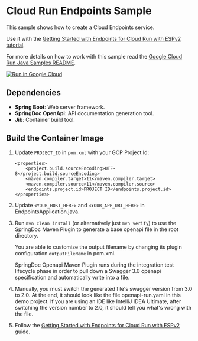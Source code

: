 # Cloud Run Endpoints Sample

This sample shows how to create a Cloud Endpoints service.

Use it with the [Getting Started with Endpoints for Cloud Run with ESPv2 tutorial][tutorial_link].

For more details on how to work with this sample read the [Google Cloud Run Java Samples README][tutorial_link].

[![Run in Google Cloud][run_img]][run_link]

## Dependencies

* **Spring Boot**: Web server framework.
* **SpringDoc OpenApi**: API documentation generation tool.
* **Jib**: Container build tool.

## Build the Container Image

1. Update `PROJECT_ID` in `pom.xml` with your GCP Project Id:

    ```
    <properties>
        <project.build.sourceEncoding>UTF-8</project.build.sourceEncoding>
        <maven.compiler.target>11</maven.compiler.target>
        <maven.compiler.source>11</maven.compiler.source>
        <endpoints.project.id>PROJECT ID</endpoints.project.id>
    </properties>
    ```

1. Update `<YOUR_HOST_HERE>` and `<YOUR_APP_URI_HERE>` in EndpointsApplication.java.

1. Run `mvn clean install` (or alternatively just `mvn verify`) to use the SpringDoc Maven Plugin to generate a base
    openapi file in the root directory.

    You are able to customize the output filename by changing its plugin configuration `outputFileName` in pom.xml.
    
    SpringDoc Openapi Maven Plugin runs during the integration test lifecycle phase in order to pull down a Swagger 3.0
    openapi specification and automatically write into a file.
    
1. Manually, you must switch the generated file's swagger version from 3.0 to 2.0. At the end, it should look like the
    file openapi-run.yaml in this demo project. If you are using an IDE like IntelliJ IDEA Ultimate, after switching the
    version number to 2.0, it should tell you what's wrong with the file.
    
1. Follow the [Getting Started with Endpoints for Cloud Run with ESPv2](https://cloud.google.com/endpoints/docs/openapi/get-started-cloud-run)
    guide.

[run_img]: https://storage.googleapis.com/cloudrun/button.svg
[run_link]: https://deploy.cloud.run/?git_repo=https://github.com/GoogleCloudPlatform/java-docs-samples&dir=run/markdown-preview
[tutorial_link]: https://cloud.google.com/endpoints/docs/openapi/get-started-cloud-run
